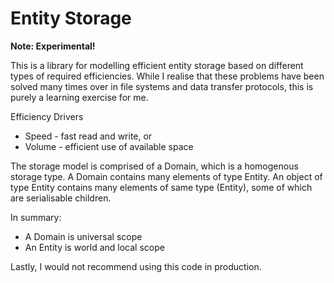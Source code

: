 Entity Storage
==============

**Note: Experimental!**

This is a library for modelling efficient entity storage based on different types of required efficiencies.
While I realise that these problems have been solved many times over in file systems and data transfer protocols, this is purely a learning exercise for me.

Efficiency Drivers
 * Speed - fast read and write, or
 * Volume - efficient use of available space

The storage model is comprised of a Domain, which is a homogenous storage type. A Domain contains many elements of type Entity. An object of type Entity contains many elements of same type (Entity), some of which are serialisable children.

In summary:
 * A Domain is universal scope
 * An Entity is world and local scope
 
Lastly, I would not recommend using this code in production.

